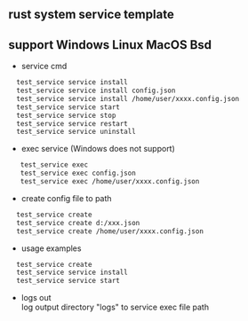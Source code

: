## rust system service template 
## support Windows Linux MacOS Bsd


* service cmd
``` sh
  test_service service install
  test_service service install config.json
  test_service service install /home/user/xxxx.config.json
  test_service service start
  test_service service stop
  test_service service restart
  test_service service uninstall
```

* exec service (Windows does not support)
``` sh
   test_service exec 
   test_service exec config.json
   test_service exec /home/user/xxxx.config.json
```

* create config file to path
``` sh
  test_service create
  test_service create d:/xxx.json
  test_service create /home/user/xxxx.config.json
```

* usage examples
``` sh
  test_service create
  test_service service install
  test_service service start
```

* logs out  
  log output directory "logs" to service exec file path 
